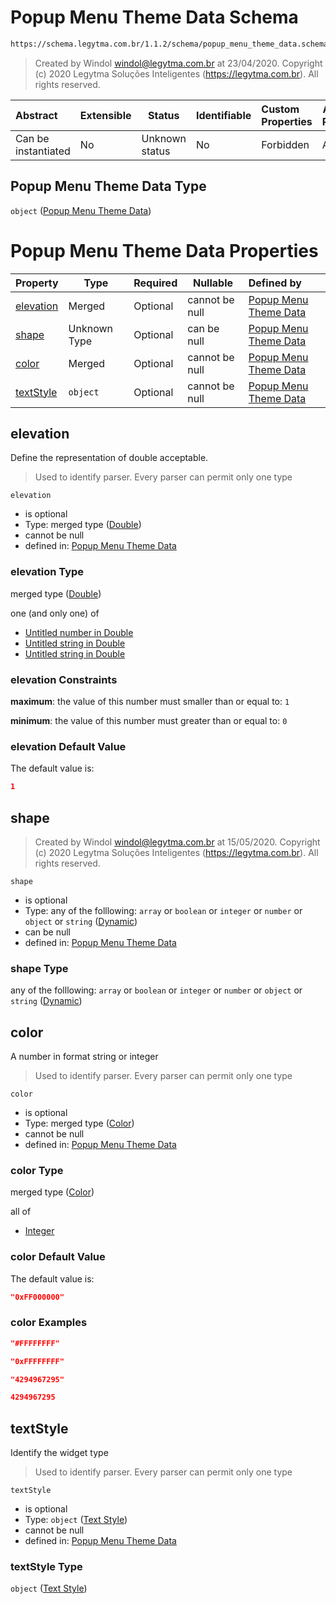 # Popup Menu Theme Data Schema

```txt
https://schema.legytma.com.br/1.1.2/schema/popup_menu_theme_data.schema.json
```




> Created by Windol [windol@legytma.com.br](mailto:windol@legytma.com.br) at 23/04/2020.
> Copyright (c) 2020 Legytma Soluções Inteligentes (<https://legytma.com.br>). All rights reserved.
>

| Abstract            | Extensible | Status         | Identifiable | Custom Properties | Additional Properties | Access Restrictions | Defined In                                                                                              |
| :------------------ | ---------- | -------------- | ------------ | :---------------- | --------------------- | ------------------- | ------------------------------------------------------------------------------------------------------- |
| Can be instantiated | No         | Unknown status | No           | Forbidden         | Allowed               | none                | [popup_menu_theme_data.schema.json](../schema/popup_menu_theme_data.schema.json) |

## Popup Menu Theme Data Type

`object` ([Popup Menu Theme Data](popup_menu_theme_data.md))

# Popup Menu Theme Data Properties

| Property                | Type         | Required | Nullable       | Defined by                                                                                                                                                         |
| :---------------------- | ------------ | -------- | -------------- | :----------------------------------------------------------------------------------------------------------------------------------------------------------------- |
| [elevation](#elevation) | Merged       | Optional | cannot be null | [Popup Menu Theme Data](app_bar_theme-properties-double.md)             |
| [shape](#shape)         | Unknown Type | Optional | can be null    | [Popup Menu Theme Data](bottom_app_bar_theme-properties-dynamic.md)        |
| [color](#color)         | Merged       | Optional | cannot be null | [Popup Menu Theme Data](app_bar_theme-properties-color.md)                   |
| [textStyle](#textStyle) | `object`     | Optional | cannot be null | [Popup Menu Theme Data](chip_theme_data-properties-text-style-1.md) |

## elevation

Define the representation of double acceptable.


> Used to identify parser. Every parser can permit only one type
>

`elevation`

-   is optional
-   Type: merged type ([Double](app_bar_theme-properties-double.md))
-   cannot be null
-   defined in: [Popup Menu Theme Data](app_bar_theme-properties-double.md)

### elevation Type

merged type ([Double](app_bar_theme-properties-double.md))

one (and only one) of

-   [Untitled number in Double](double-definitions-doublenumber.md)
-   [Untitled string in Double](double-definitions-doublestring.md)
-   [Untitled string in Double](double-definitions-doubleenum.md)

### elevation Constraints

**maximum**: the value of this number must smaller than or equal to: `1`

**minimum**: the value of this number must greater than or equal to: `0`

### elevation Default Value

The default value is:

```json
1
```

## shape




> Created by Windol [windol@legytma.com.br](mailto:windol@legytma.com.br) at 15/05/2020.
> Copyright (c) 2020 Legytma Soluções Inteligentes (<https://legytma.com.br>). All rights reserved.
>

`shape`

-   is optional
-   Type: any of the folllowing: `array` or `boolean` or `integer` or `number` or `object` or `string` ([Dynamic](bottom_app_bar_theme-properties-dynamic.md))
-   can be null
-   defined in: [Popup Menu Theme Data](bottom_app_bar_theme-properties-dynamic.md)

### shape Type

any of the folllowing: `array` or `boolean` or `integer` or `number` or `object` or `string` ([Dynamic](bottom_app_bar_theme-properties-dynamic.md))

## color

A number in format string or integer


> Used to identify parser. Every parser can permit only one type
>

`color`

-   is optional
-   Type: merged type ([Color](app_bar_theme-properties-color.md))
-   cannot be null
-   defined in: [Popup Menu Theme Data](app_bar_theme-properties-color.md)

### color Type

merged type ([Color](app_bar_theme-properties-color.md))

all of

-   [Integer](color-allof-integer.md)

### color Default Value

The default value is:

```json
"0xFF000000"
```

### color Examples

```json
"#FFFFFFFF"
```

```json
"0xFFFFFFFF"
```

```json
"4294967295"
```

```json
4294967295
```

## textStyle

Identify the widget type


> Used to identify parser. Every parser can permit only one type
>

`textStyle`

-   is optional
-   Type: `object` ([Text Style](chip_theme_data-properties-text-style-1.md))
-   cannot be null
-   defined in: [Popup Menu Theme Data](chip_theme_data-properties-text-style-1.md)

### textStyle Type

`object` ([Text Style](chip_theme_data-properties-text-style-1.md))
